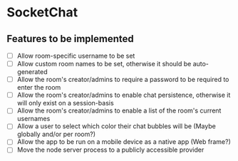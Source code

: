 # SocketChat

## Features to be implemented

- [ ] Allow room-specific username to be set
- [ ] Allow custom room names to be set, otherwise it should be auto-generated
- [ ] Allow the room's creator/admins to require a password to be required to enter the room
- [ ] Allow the room's creator/admins to enable chat persistence, otherwise it will only exist on a session-basis
- [ ] Allow the room's creator/admins to enable a list of the room's current usernames
- [ ] Allow a user to select which color their chat bubbles will be (Maybe globally and/or per room?)
- [ ] Allow the app to be run on a mobile device as a native app (Web frame?)
- [ ] Move the node server process to a publicly accessible provider
